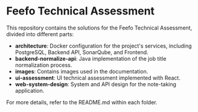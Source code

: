 # Feefo Technical Assessment

This repository contains the solutions for the Feefo Technical Assessment, divided into different parts:

- **architecture**: Docker configuration for the project's services, including PostgreSQL, Backend API, SonarQube, and Frontend.
- **backend-normalize-api**: Java implementation of the job title normalization process.
- **images**: Contains images used in the documentation.
- **ui-assessment**: UI technical assessment implemented with React.
- **web-system-design**: System and API design for the note-taking application.

For more details, refer to the README.md within each folder.
